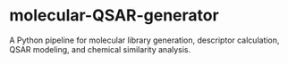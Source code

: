 # molecular-QSAR-generator
A Python pipeline for molecular library generation, descriptor calculation, QSAR modeling, and chemical similarity analysis.
